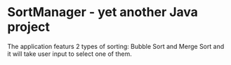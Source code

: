# SortManager - yet another Java project
The application featurs 2 types of sorting: Bubble Sort and Merge Sort and it will take user input to select one of them.
